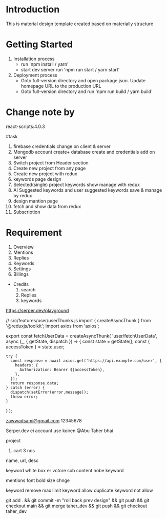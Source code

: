 # Introduction

This is material design template created based on materially structure

# Getting Started

1. Installation process
    - run 'npm install / yarn'
    - start dev server run 'npm run start / yarn start'
2. Deployment process
    - Goto full-version directory and open package.json. Update homepage URL to the production URL
    - Goto full-version directory and run 'npm run build / yarn build'

<!--  -->

# Change note by

react-scripts:4.0.3

#task

1. firebase credentials change on client & server
2. Mongodb account create+ database create and credentials add on server
3. Switch project from Header section
4. Create new project from any page
5. Create new project with redux
6. keywords page design
7. Selected(single) project keywords show manage with redux
8. AI Suggested keywords and user suggested keywords save & manage by redux
9. design mantion page
10. fetch and show data from redux
11. Subscription

# Requirement

1. Overview
2. Mentions
3. Replies
4. Keywords
5. Settings
6. Billings

-   Credits
    1. search
    2. Replies
    3. keywords

https://serper.dev/playground

// src/features/user/userThunks.js
import { createAsyncThunk } from '@reduxjs/toolkit';
import axios from 'axios';

export const fetchUserData = createAsyncThunk(
'user/fetchUserData',
async (\_, { getState, dispatch }) => {
const state = getState();
const { accessToken } = state.user;

    try {
      const response = await axios.get('https://api.example.com/user', {
        headers: {
          Authorization: Bearer ${accessToken},
        },
      });
      return response.data;
    } catch (error) {
      dispatch(setError(error.message));
      throw error;
    }

}
);

zawwadsami@gmail.com
12345678

Serper.dev ei account use koiren @Abu Taher bhai

project

1. cart 3 nos

name, url, desc

keyword white box er votore sob content hobe
keyword

mentions font bold size chnge

keyword remove
max limit keyword allow
duplicate keyword not allow

<!-- task

 -->
<!-- Checkout and back -->
git add . && git commit -m "roll back prev design" && git push && git checkout main && git merge taher_dev && git push && git checkout taher_dev